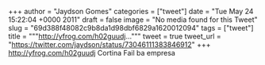 
+++
author = "Jaydson Gomes"
categories = ["tweet"]
date = "Tue May 24 15:22:04 +0000 2011"
draft = false
image = "No media found for this Tweet"
slug = "69d388f48082c9b8da1d98dbf6829a1620012094"
tags = ["tweet"]
title = """http://yfrog.com/h02guudj..."""
tweet = true
tweet_url = "https://twitter.com/jaydson/status/73046111383846912"
+++
http://yfrog.com/h02guudj Cortina Fail ba empresa
